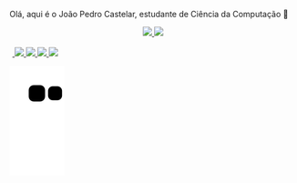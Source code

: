 Olá, aqui é o João Pedro Castelar, estudante de Ciência da Computação 👋

<div align="center">
  <a href="https://github.com/jaocastelar">
  <img height="180em" src="https://github-readme-stats.vercel.app/api?username=jaocastelar&show_icons=true&theme=dark&include_all_commits=true&count_private=true"/>
  <img height="180em" src="https://github-readme-stats.vercel.app/api/top-langs/?username=jaocastelar&layout=compact&langs_count=7&theme=dark"/>
</div>

<div style="display: inline_block"><br>
  <img width="5px" height="5px" src="https://cdn.jsdelivr.net/gh/devicons/devicon/icons/python/python-original.svg" />
  <img src="https://cdn.jsdelivr.net/gh/devicons/devicon/icons/html5/html5-original.svg" />
  <img src="https://cdn.jsdelivr.net/gh/devicons/devicon/icons/css3/css3-original.svg" />
  <img src="https://cdn.jsdelivr.net/gh/devicons/devicon/icons/c/c-original.svg" />
  <img src="https://cdn.jsdelivr.net/gh/devicons/devicon/icons/javascript/javascript-original.svg" />
</div>

![Snake animation](https://github.com/jaocastelar/jaocastelar/blob/output/github-contribution-grid-snake.svg)
